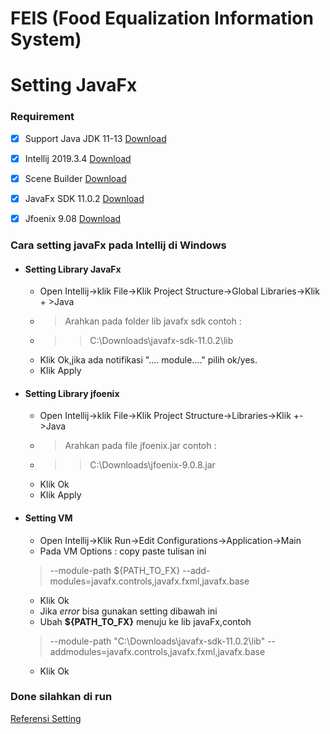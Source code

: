 # FEIS (Food Equalization Information System)
# Setting JavaFx

### Requirement
- [x] Support Java JDK 11-13 [Download](https://www.oracle.com/java/technologies/javase-downloads.html)
- [x] Intellij 2019.3.4 [Download](https://www.jetbrains.com/idea/)
- [x] Scene Builder [Download](https://gluonhq.com/products/scene-builder/)
- [x] JavaFx SDK 11.0.2 [Download](https://gluonhq.com/products/javafx/)
- [x] Jfoenix 9.08 [Download](https://github.com/jfoenixadmin/JFoenix)


### Cara setting javaFx pada Intellij  di Windows

 *  #### Setting Library JavaFx
	* Open Intellij->klik File->Klik Project Structure->Global Libraries->Klik + >Java
	* >Arahkan pada folder lib javafx sdk contoh :
	* >>C:\Downloads\javafx-sdk-11.0.2\lib
	* Klik Ok,jika ada notifikasi ".... module...." pilih ok/yes.
	* Klik Apply
 * #### Setting Library jfoenix
 	* Open Intellij->klik File->Klik Project Structure->Libraries->Klik +- >Java
	* >Arahkan pada file jfoenix.jar contoh :
	* >>C:\Downloads\jfoenix-9.0.8.jar
	* Klik Ok
	* Klik Apply
 * #### Setting VM
  	* Open Intellij->Klik Run->Edit Configurations->Application->Main
	* Pada VM Options :
	copy paste tulisan ini 
	> --module-path ${PATH_TO_FX} --add-modules=javafx.controls,javafx.fxml,javafx.base
	* Klik Ok
	* Jika *error* bisa gunakan setting dibawah ini
	* Ubah **${PATH_TO_FX}** menuju ke lib javaFx,contoh
	> --module-path "C:\Downloads\javafx-sdk-11.0.2\lib" --addmodules=javafx.controls,javafx.fxml,javafx.base
	* Klik Ok

### Done silahkan di run
[Referensi Setting](https://taylorial.com/cs1021/Install.htm#installingjava11openjdkandjavafx)
